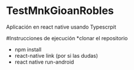 # TestMnkGioanRobles
Aplicación en react native usando Typescrpit 

#Instrucciones de ejecución
 *clonar el repositorio
* npm install
* react-native link (por si las dudas)
* react native run-android 
